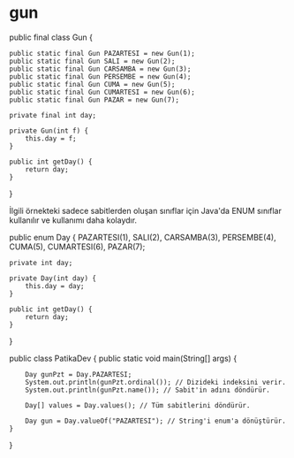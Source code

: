 # gun
public final class Gun {

    public static final Gun PAZARTESI = new Gun(1);
    public static final Gun SALI = new Gun(2);
    public static final Gun CARSAMBA = new Gun(3);
    public static final Gun PERSEMBE = new Gun(4);
    public static final Gun CUMA = new Gun(5);
    public static final Gun CUMARTESI = new Gun(6);
    public static final Gun PAZAR = new Gun(7);

    private final int day;

    private Gun(int f) {
        this.day = f;
    }

    public int getDay() {
        return day;
    }

}



İlgili örnekteki sadece sabitlerden oluşan sınıflar için Java'da ENUM sınıflar kullanılır ve kullanımı daha kolaydır.



public enum Day {
    PAZARTESI(1),
    SALI(2),
    CARSAMBA(3),
    PERSEMBE(4),
    CUMA(5),
    CUMARTESI(6),
    PAZAR(7);

    private int day;

    private Day(int day) {
        this.day = day;
    }

    public int getDay() {
        return day;
    }
}


public class PatikaDev {
    public static void main(String[] args) {

        Day gunPzt = Day.PAZARTESI;
        System.out.println(gunPzt.ordinal()); // Dizideki indeksini verir.
        System.out.println(gunPzt.name()); // Sabit'in adını döndürür.

        Day[] values = Day.values(); // Tüm sabitlerini döndürür.

        Day gun = Day.valueOf("PAZARTESI"); // String'i enum'a dönüştürür.
    }
}

